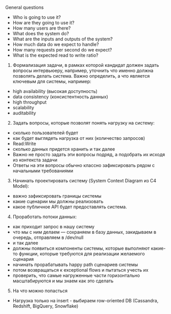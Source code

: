 General questions
- Who is going to use it?
- How are they going to use it?
- How many users are there?
- What does the system do?
- What are the inputs and outputs of the system?
- How much data do we expect to handle?
- How many requests per second do we expect?
- What is the expected read to write ratio?
  

1. Формализация задачи, в рамках которой кандидат должен задать вопросы интервьюеру, например, уточнить что именно должна позволять делать система. Важно определить, а что является ключевым для системы, например:

- high availability (высокая доступность)
- data consistency (консистентность данных)
- high throughput
- scalability
- auditability

2.  Задать вопросы, которые позволят понять нагрузку на систему:

- сколько пользователей будет
- как будет выглядеть нагрузка от них (количество запросов)
- Read:Write
- сколько данных придется хранить и так далее
- Важно не просто задать эти вопросы подряд, а подобрать их исходя из контекста задачи
- Ответы на эти вопросы обычно классно зафиксировать рядом с начальными требованиями

3. Начинать проектировать систему (System Context Diagram из C4 Model):

- важно зафиксировать границы системы
- какие сценарии мы должны реализовать 
- какое публичное API будет предоставлять система. 

4. Проработать потоки данных:

- как приходит запрос в нашу систему
- что мы с ним делаем — сохраняем в базу данных, закидываем в очередь, отправляем в /dev/null
- и так далее
- должны появиться компоненты системы, которые выполняют какие-то функции, которые требуются для реализации желаемого сценария
- начинать прорабатывать happy path сценариев системы
- потом возвращаться к exceptional flows и пытаться учесть их
- проверить, что самые нагруженные части горизонтально масштабируются и мы знаем как это сделать

5. На что можно попасться
- Нагрузка только на insert  - выбираем row-oriented DB (Cassandra, Redshift, BigQuery, Snowflake)  
